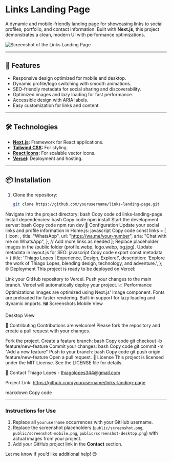 # Links Landing Page

A dynamic and mobile-friendly landing page for showcasing links to social profiles, portfolio, and contact information. Built with **Next.js**, this project demonstrates a clean, modern UI with performance optimizations.

![Screenshot of the Links Landing Page](public/screenshot.png) <!-- Replace with an actual screenshot -->

---

## 🚀 Features

- Responsive design optimized for mobile and desktop.
- Dynamic profile/logo switching with smooth animations.
- SEO-friendly metadata for social sharing and discoverability.
- Optimized images and lazy loading for fast performance.
- Accessible design with ARIA labels.
- Easy customization for links and content.

---

## 🛠️ Technologies

- **[Next.js](https://nextjs.org/):** Framework for React applications.
- **[Tailwind CSS](https://tailwindcss.com/):** For styling.
- **[React Icons](https://react-icons.github.io/react-icons/):** For scalable vector icons.
- **[Vercel](https://vercel.com/):** Deployment and hosting.

---

## 📦 Installation

1. Clone the repository:
   ```bash
   git clone https://github.com/yourusername/links-landing-page.git
Navigate into the project directory:
bash
Copy code
cd links-landing-page
Install dependencies:
bash
Copy code
npm install
Start the development server:
bash
Copy code
npm run dev
🔧 Configuration
Update your social links and profile information in Home.js:
javascript
Copy code
const links = [
  {
    icon: <FaWhatsapp />,
    title: "WhatsApp",
    url: "https://wa.me/your-number",
    aria: "Chat with me on WhatsApp",
  },
  // Add more links as needed
];
Replace placeholder images in the /public folder (profile.webp, logo.webp, bg.jpg).
Update metadata in layout.js for SEO:
javascript
Copy code
export const metadata = {
  title: 'Thiago Lopes | Experience, Design, Explore!',
  description: 'Explore the work of Thiago Lopes, blending design, technology, and adventure.',
};
🌐 Deployment
This project is ready to be deployed on Vercel:

Link your GitHub repository to Vercel.
Push your changes to the main branch.
Vercel will automatically deploy your project.
📈 Performance Optimizations
Images are optimized using Next.js' Image component.
Fonts are preloaded for faster rendering.
Built-in support for lazy loading and dynamic imports.
🖼️ Screenshots
Mobile View
<!-- Replace with an actual screenshot -->

Desktop View
<!-- Replace with an actual screenshot -->

🤝 Contributing
Contributions are welcome! Please fork the repository and create a pull request with your changes.

Fork the project.
Create a feature branch:
bash
Copy code
git checkout -b feature/new-feature
Commit your changes:
bash
Copy code
git commit -m "Add a new feature"
Push to your branch:
bash
Copy code
git push origin feature/new-feature
Open a pull request.
📄 License
This project is licensed under the MIT License. See the LICENSE file for details.

📧 Contact
Thiago Lopes - thiagolopes344@gmail.com

Project Link: https://github.com/yourusername/links-landing-page

markdown
Copy code

---

### **Instructions for Use**
1. Replace all `yourusername` occurrences with your GitHub username.
2. Replace the screenshot placeholders (`public/screenshot.png`, `public/screenshot-mobile.png`, `public/screenshot-desktop.png`) with actual images from your project.
3. Add your GitHub project link in the **Contact** section.

Let me know if you’d like additional help! 😊
